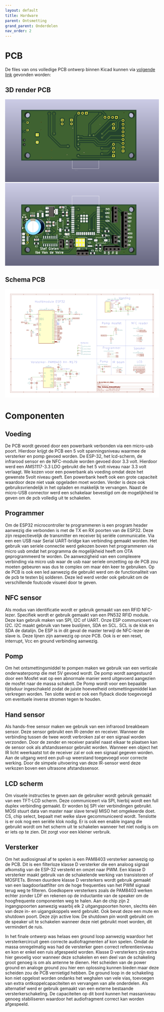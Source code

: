 ```yaml
---
layout: default
title: Hardware
parent: Ontsmetting
grand_parent: Onderdelen
nav_order: 2
---
```




# PCB
De files van ons volledige PCB ontwerp binnen Kicad kunnen via [volgende link](https://github.com/Ontsmettinator3000/PCB) gevonden worden:


## 3D render PCB

![](https://github.com/Ontsmettinator3000/main/blob/main/docs/PCB_3DviewBOTTOM.png?raw=true)
![](https://github.com/Ontsmettinator3000/main/blob/main/docs/PCB_3DviewTOP.png?raw=true)

## Schema PCB

![](https://github.com/Ontsmettinator3000/main/blob/main/docs/Printing%20Print%20schema.pn.png?raw=true)

# Componenten
## Voeding
De PCB wordt gevoed door een powerbank verbonden via een micro-usb poort. Hierdoor krijgt de PCB een 5 volt spanningsniveau waarmee de versterker en pomp gevoed worden. De ESP-32, het lcd-scherm, de infrarood sensor en de NFC-module worden gevoed door 3.3 volt. Hierdoor werd een AMS1117-3.3 LDO gebruikt die het 5 volt niveau naar 3.3 volt verlaagt. We kozen voor een powerbank als voeding omdat deze het gewenste 5volt niveau geeft. Een powerbank heeft ook een grote capaciteit waardoor deze niet vaak opgeladen moet worden. Verder is deze ook gebruiksvriendelijk in het opladen en makkelijk te vervangen. Naast de micro-USB connector werd een schakelaar bevestigd om de mogelijkheid te geven om de pcb volledig uit te schakelen.

## Programmer

Om de ESP32 microcontroller te programmeren is een program header aanwezig die verbonden is met de TX en RX poorten van de ESP32. Deze zijn respectievelijk de transmitter en receiver bij seriële communicatie. Via een een USB naar Serial UART-bridge kan verbinding gemaakt worden. Het gebruik van seriele connectie werd gekozen boven het programmeren via micro usb omdat het programma de mogelijkheid heeft om OTA geprogrammeerd te worden. De aanwezigheid van een complexere verbinding via micro usb waar de usb naar seriele omzetting op de PCB zou moeten gebeuren was dus te complex om maar één keer te gebruiken. Op de PCB is ook een led aanwezig die gebruikt werd om de functionaliteit van de pcb te testen bij solderen. Deze led werd verder ook gebruikt om de verschillende foutcode visueel door te geven.

## NFC sensor

Als modus van identificatie wordt er gebruik gemaakt van een RFID NFC-lezer. Specifiek wordt er gebruik gemaakt van een PN532 RFID module. Deze kan gebruik maken van SPI, I2C of UART. Onze ESP communiceert via I2C. I2C maakt gebruik van twee buslijnen, SDA en SCL. SCL is de klok en SDA de datalijn. De ESP is in dit geval de master terwijl de NFC-lezer de slave is. Deze lijnen zijn aanwezig op onze PCB. Ook is er een reset, interrupt, Vcc en ground verbinding aanwezig. 

## Pomp

Om het ontsmettingsmiddel te pompen maken we gebruik van een verticale onderwaterpomp die met 5V gevoed wordt. De pomp wordt aangestuurd door een Mosfet wat op een abnormale manier werd uitgevoerd aangezien de mosfet naar de massa schakelt. De Pomp wordt voor een bepaalde tijdsduur ingeschakeld zodat de juiste hoeveelheid ontsmettingsmiddel kan verkregen worden. Ten slotte werd er ook een flyback diode toegevoegd om eventuele inverse stromen tegen te houden.

## Hand sensor

Als hands-free sensor maken we gebruik van een infrarood breakbeam sensor. Deze sensor gebruikt een IR-zender en receiver. Wanneer de verbinding tussen de twee wordt verbroken zal er een signaal worden verzonden. Door de zender en receiver parallel naast elkaar te plaatsen kan de sensor ook als afstandssensor gebruikt worden. Wanneer een object het IR licht weerkaatst tot de receiver zal er ook een signaal gegeven worden. Aan de uitgang werd een pull-up weerstand toegevoegd voor correcte werking. Door de simpele uitvoering van deze IR-sensor werd deze verkozen boven een ultrasone afstandssensor.

## LCD scherm

Om visuele instructies te geven aan de gebruiker wordt gebruik gemaakt van een TFT-LCD scherm. Deze communiceert via SPI, hierbij wordt een full duplex verbinding gemaakt. Er worden bij SPI vier verbindingen gebruikt. MOSI stuurt data van master naar slave terwijl MISO het omgekeerde doet. CS, chip select, bepaalt met welke slave gecommuniceerd wordt. Tenslotte is er ook nog een seriële klok nodig. Er is ook een enable ingang die gebruikt wordt om het scherm uit te schakelen wanneer het niet nodig is om er iets op te zien. Dit zorgt voor een kleiner verbruik.

## Versterker

Om het audiosignaal af te spelen is een PAM8403 versterker aanwezig op de PCB. Dit is een filterloze klasse D versterker die een analoog signaal afkomstig van de ESP-32 versterkt en omzet naar PWM. Een klasse D versterker maakt gebruik van de schakelende werking van transistoren of MOSFETs. Binnen duurdere klasse D versterkers wordt gebruik gemaakt van een laagdoorlaatfilter om de hoge frequenties van het PWM signaal terug weg te filteren. Goedkopere versterkers zoals de PAM8403 werken echter zonder LDF en rekenen op de inductantie van de speaker om de hoogfrequente componenten weg te halen. Aan de chip zijn 2 ingangspoorten aanwezig waarbij elk 2 uitgangspoorten horen, slechts één van deze in- en uigangskoppels werd gebruikt. Ook bevat deze een mute en shutdown poort. Deze zijn active low. De shutdown pin wordt gebruikt om de speaker uit te schakelen wanneer deze niet gebruikt moet worden, dit vermindert de ruis.

In het finale ontwerp was helaas een ground loop aanwezig waardoor het versterkercircuit geen correcte audiofragmenten af kon spelen. Omdat de massa onregelmatig was had de versterker geen correct referentieniveau en kon er enkel een ruis afgespeeld worden. Klasse D versterkers zijn extra hier gevoelig voor wanneer deze schakelen en een deel van de schakeling groot genoeg is om als antenne te dienen. Het scheiden van de power ground en analoge ground zou hier een oplossing kunnen bieden maar deze scheiden zou de PCB vernietigd hebben. De ground loop in de schakeling kon niet opgelost worden ondanks het weghalen van vele vias, toevoegen van extra ontkoppelcapaciteiten en vervangen van alle onderdelen. Als alternatief werd er gebruik gemaakt van een externe bestaande versterkerschakeling. De capaciteiten op dit bord kunnen het massaniveau genoeg stabiliseren waardoor het audiofragment correct kan worden afgespeeld.

